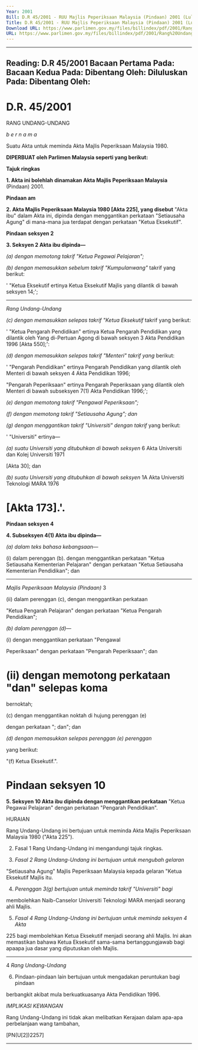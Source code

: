 ```yaml
---
Year: 2001
Bill: D.R 45/2001 - RUU Majlis Peperiksaan Malaysia (Pindaan) 2001 (Lulus)
Title: D.R 45/2001 - RUU Majlis Peperiksaan Malaysia (Pindaan) 2001 (Lulus)
Download URL: https://www.parlimen.gov.my/files/billindex/pdf/2001/Rang%20Undang-Undang%20DR%2045.pdf
URL: https://www.parlimen.gov.my/files/billindex/pdf/2001/Rang%20Undang-Undang%20DR%2045.pdf
---
```

---
Reading:
D.R 45/2001
Bacaan Pertama Pada:
Bacaan Kedua Pada:
Dibentang Oleh:
Diluluskan Pada:
Dibentang Oleh:
---

# D.R. 45/2001

RANG UNDANG-UNDANG

_b e r n a m a_

Suatu Akta untuk meminda Akta Majlis Peperiksaan Malaysia
1980.

**DIPERBUAT oleh Parlimen Malaysia seperti yang berikut:**

**Tajuk ringkas**

**1. Akta ini bolehlah dinamakan Akta Majlis Peperiksaan Malaysia**
(Pindaan) 2001.

**Pindaan am**

**2. Akta Majlis Peperiksaan Malaysia 1980 [Akta 225], yang disebut**
"Akta ibu" dalam Akta ini, dipinda dengan menggantikan perkataan
"Setiausaha Agung" di mana-mana jua terdapat dengan perkataan
"Ketua Eksekutif".

**Pindaan** **seksyen 2**

**3. Seksyen 2 Akta ibu dipinda—**

_(a) dengan memotong takrif "Ketua Pegawai Pelajaran";_

_(b) dengan memasukkan sebelum takrif "Kumpulanwang"_
takrif yang berikut:

' "Ketua Eksekutif ertinya Ketua Eksekutif Majlis
yang dilantik di bawah seksyen 14;';


-----

_Rang Undang-Undang_

_(c) dengan memasukkan selepas takrif "Ketua Eksekutif_
takrif yang berikut:

' "Ketua Pengarah Pendidikan" ertinya Ketua Pengarah
Pendidikan yang dilantik oleh Yang di-Pertuan Agong
di bawah seksyen 3 Akta Pendidikan 1996 [Akta 550];':

_(d) dengan memasukkan selepas takrif "Menteri" takrif yang_
berikut:

' "Pengarah Pendidikan" ertinya Pengarah Pendidikan
yang dilantik oleh Menteri di bawah seksyen 4 Akta
Pendidikan 1996;

"Pengarah Peperiksaan" ertinya Pengarah Peperiksaan
yang dilantik oleh Menteri di bawah subseksyen 7(1)
Akta Pendidikan 1996;';

_(e) dengan memotong takrif "Pengawal Peperiksaan";_

_(f) dengan memotong takrif "Setiausaha Agung"; dan_

_(g) dengan menggantikan takrif "Universiti" dengan takrif_
yang berikut:

' "Universiti" ertinya—

_(a) suatu Universiti yang ditubuhkan di bawah seksyen_
6 Akta Universiti dan Kolej Universiti 1971

[Akta 30]; dan

_(b) suatu Universiti yang ditubuhkan di bawah seksyen_
1A Akta Universiti Teknologi MARA 1976

# [Akta 173].'.

**Pindaan seksyen 4**

**4. Subseksyen 4(1) Akta ibu dipinda—**

_(a) dalam teks bahasa kebangsaan—_

(i) dalam perenggan (b). dengan menggantikan perkataan
"Ketua Setiausaha Kementerian Pelajaran" dengan
perkataan "Ketua Setiausaha Kementerian
Pendidikan"; dan


-----

_Majlis Peperiksaan Malaysia (Pindaan)_ 3

(ii) dalam perenggan (c), dengan menggantikan perkataan

"Ketua Pengarah Pelajaran" dengan perkataan "Ketua
Pengarah Pendidikan";

_(b) dalam perenggan (d)—_

(i) dengan menggantikan perkataan "Pengawal

Peperiksaan" dengan perkataan "Pengarah
Peperiksaan"; dan

# (ii) dengan memotong perkataan "dan" selepas koma

bernoktah;

(c) dengan menggantikan noktah di hujung perenggan (e)

dengan perkataan "; dan"; dan

_(d) dengan memasukkan selepas perenggan (e) perenggan_

yang berikut:

"(f) Ketua Eksekutif.".

# Pindaan seksyen 10

**5. Seksyen 10 Akta ibu dipinda dengan menggantikan perkataan**
"Ketua Pegawai Pelajaran" dengan perkataan "Pengarah Pendidikan".

HURAIAN

Rang Undang-Undang ini bertujuan untuk meminda Akta Majlis Peperiksaan
Malaysia 1980 ("Akta 225").

2. Fasal 1 Rang Undang-Undang ini mengandungi tajuk ringkas.

3. _Fasal 2 Rang Undang-Undang ini bertujuan untuk mengubah gelaran_

"Setiausaha Agung" Majlis Peperiksaan Malaysia kepada gelaran "Ketua Eksekutif
Majlis itu.

4. _Perenggan 3(g) bertujuan untuk meminda takrif "Universiti" bagi_

membolehkan Naib-Canselor Universiti Teknologi MARA menjadi seorang ahli
Majlis.

5. _Fasal 4 Rang Undang-Undang ini bertujuan untuk meminda seksyen 4 Akta_

225 bagi membolehkan Ketua Eksekutif menjadi seorang ahli Majlis. Ini akan
memastikan bahawa Ketua Eksekutif sama-sama bertanggungjawab bagi apaapa jua dasar yang diputuskan oleh Majlis.


-----

4 _Rang Undang-Undang_

6. Pindaan-pindaan lain bertujuan untuk mengadakan peruntukan bagi pindaan

berbangkit akibat mula berkuatkuasanya Akta Pendidikan 1996.

_IMPLIKASI_ _KEWANGAN_

Rang Undang-Undang ini tidak akan melibatkan Kerajaan dalam apa-apa
perbelanjaan wang tambahan,

[PN(U[2])2257]


-----

